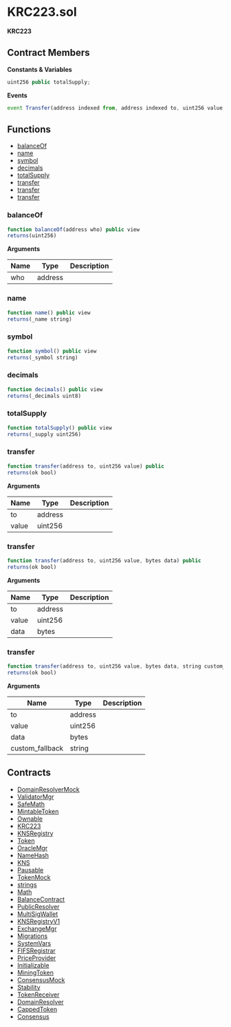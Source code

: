 ﻿# KRC223.sol

**KRC223**

## Contract Members
**Constants & Variables**

```js
uint256 public totalSupply;
```

**Events**

```js
event Transfer(address indexed from, address indexed to, uint256 value, bytes data);
```

## Functions

- [balanceOf](#balanceof)
- [name](#name)
- [symbol](#symbol)
- [decimals](#decimals)
- [totalSupply](#totalsupply)
- [transfer](#transfer)
- [transfer](#transfer)
- [transfer](#transfer)

### balanceOf

```js
function balanceOf(address who) public view
returns(uint256)
```

**Arguments**

| Name        | Type           | Description  |
| ------------- |------------- | -----|
| who | address |  | 

### name

```js
function name() public view
returns(_name string)
```

### symbol

```js
function symbol() public view
returns(_symbol string)
```

### decimals

```js
function decimals() public view
returns(_decimals uint8)
```

### totalSupply

```js
function totalSupply() public view
returns(_supply uint256)
```

### transfer

```js
function transfer(address to, uint256 value) public
returns(ok bool)
```

**Arguments**

| Name        | Type           | Description  |
| ------------- |------------- | -----|
| to | address |  | 
| value | uint256 |  | 

### transfer

```js
function transfer(address to, uint256 value, bytes data) public
returns(ok bool)
```

**Arguments**

| Name        | Type           | Description  |
| ------------- |------------- | -----|
| to | address |  | 
| value | uint256 |  | 
| data | bytes |  | 

### transfer

```js
function transfer(address to, uint256 value, bytes data, string custom_fallback) public
returns(ok bool)
```

**Arguments**

| Name        | Type           | Description  |
| ------------- |------------- | -----|
| to | address |  | 
| value | uint256 |  | 
| data | bytes |  | 
| custom_fallback | string |  | 

## Contracts

- [DomainResolverMock](DomainResolverMock.md)
- [ValidatorMgr](ValidatorMgr.md)
- [SafeMath](SafeMath.md)
- [MintableToken](MintableToken.md)
- [Ownable](Ownable.md)
- [KRC223](KRC223.md)
- [KNSRegistry](KNSRegistry.md)
- [Token](Token.md)
- [OracleMgr](OracleMgr.md)
- [NameHash](NameHash.md)
- [KNS](KNS.md)
- [Pausable](Pausable.md)
- [TokenMock](TokenMock.md)
- [strings](strings.md)
- [Math](Math.md)
- [BalanceContract](BalanceContract.md)
- [PublicResolver](PublicResolver.md)
- [MultiSigWallet](MultiSigWallet.md)
- [KNSRegistryV1](KNSRegistryV1.md)
- [ExchangeMgr](ExchangeMgr.md)
- [Migrations](Migrations.md)
- [SystemVars](SystemVars.md)
- [FIFSRegistrar](FIFSRegistrar.md)
- [PriceProvider](PriceProvider.md)
- [Initializable](Initializable.md)
- [MiningToken](MiningToken.md)
- [ConsensusMock](ConsensusMock.md)
- [Stability](Stability.md)
- [TokenReceiver](TokenReceiver.md)
- [DomainResolver](DomainResolver.md)
- [CappedToken](CappedToken.md)
- [Consensus](Consensus.md)
